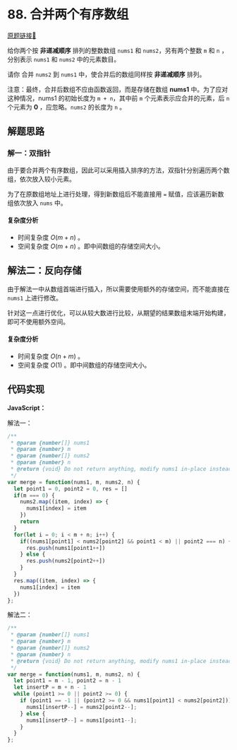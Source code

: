 # 88. 合并两个有序数组
[原题链接🔗](https://leetcode-cn.com/problems/merge-sorted-array/)

给你两个按 **非递减顺序** 排列的整数数组 `nums1` 和 `nums2`，另有两个整数 `m` 和 `n` ，分别表示 `nums1` 和 `nums2` 中的元素数目。

请你 合并 `nums2` 到 `nums1` 中，使合并后的数组同样按 **非递减顺序** 排列。

注意：最终，合并后数组不应由函数返回，而是存储在数组 **nums1** 中。为了应对这种情况，nums1 的初始长度为 `m + n`，其中前 `m` 个元素表示应合并的元素，后 `n` 个元素为 **0** ，应忽略。`nums2` 的长度为 `n` 。

## 解题思路
### 解一：双指针
由于要合并两个有序数组，因此可以采用插入排序的方法，双指针分别遍历两个数组，依次放入较小元素。

为了在原数组地址上进行处理，得到新数组后不能直接用 `=` 赋值，应该遍历新数组依次放入 `nums` 中。

 #### 复杂度分析
 - 时间复杂度 $O(m + n)$ 。
 - 空间复杂度 $O(m + n)$ 。即中间数组的存储空间大小。

 ## 解法二：反向存储
 由于解法一中从数组首端进行插入，所以需要使用额外的存储空间，而不能直接在 `nums1` 上进行修改。

 针对这一点进行优化，可以从较大数进行比较，从期望的结果数组末端开始构建，即可不使用额外空间。

 #### 复杂度分析
 - 时间复杂度 $O(n + m)$ 。
 - 空间复杂度 $O(1)$ 。即中间数组的存储空间大小。

## 代码实现

**JavaScript：**

解法一：
```JavaScript
/**
 * @param {number[]} nums1
 * @param {number} m
 * @param {number[]} nums2
 * @param {number} n
 * @return {void} Do not return anything, modify nums1 in-place instead.
 */
var merge = function(nums1, m, nums2, n) {
  let point1 = 0, point2 = 0, res = []
  if(m === 0) {
    nums2.map((item, index) => {
      nums1[index] = item
    })
    return
  }
  for(let i = 0; i < m + n; i++) {
    if((nums1[point1] < nums2[point2] && point1 < m) || point2 === n) {
      res.push(nums1[point1++])
    } else {
      res.push(nums2[point2++])
    }
  }
  res.map((item, index) => {
    nums1[index] = item
  })
};
```

解法二：
```JavaScript
/**
 * @param {number[]} nums1
 * @param {number} m
 * @param {number[]} nums2
 * @param {number} n
 * @return {void} Do not return anything, modify nums1 in-place instead.
 */
var merge = function(nums1, m, nums2, n) {
  let point1 = m - 1, point2 = n - 1
  let insertP = m + n - 1
  while (point1 >= 0 || point2 >= 0) {
    if (point1 == -1 || (point2 >= 0 && nums1[point1] < nums2[point2])) {
      nums1[insertP--] = nums2[point2--];
    } else {
      nums1[insertP--] = nums1[point1--];
    }
  }
};
```
